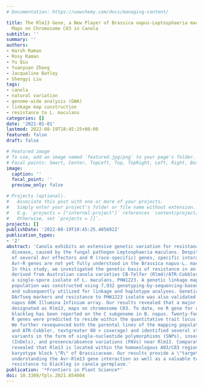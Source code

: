 ```yaml
---
# Documentation: https://wowchemy.com/docs/managing-content/

title: The Rlm13 Gene, a New Player of Brassica napus-Leptosphaeria maculans Interaction
  Maps on Chromosome C03 in Canola
subtitle: ''
summary: ''
authors:
- Harsh Raman
- Rosy Raman
- Yu Qiu
- Yuanyuan Zhang
- Jacqueline Batley
- Shengyi Liu
tags:
- canola
- natural variation
- genome-wide analysis (GWA)
- linkage map construction
- resistance to L. maculans
categories: []
date: '2021-01-01'
lastmod: 2022-08-19T18:45:25+08:00
featured: false
draft: false

# Featured image
# To use, add an image named `featured.jpg/png` to your page's folder.
# Focal points: Smart, Center, TopLeft, Top, TopRight, Left, Right, BottomLeft, Bottom, BottomRight.
image:
  caption: ''
  focal_point: ''
  preview_only: false

# Projects (optional).
#   Associate this post with one or more of your projects.
#   Simply enter your project's folder or file name without extension.
#   E.g. `projects = ["internal-project"]` references `content/project/deep-learning/index.md`.
#   Otherwise, set `projects = []`.
projects: []
publishDate: '2022-08-19T10:45:25.405692Z'
publication_types:
- '2'
abstract: 'Canola exhibits an extensive genetic variation for resistance to blackleg
  disease, caused by the fungal pathogen Leptosphaeria maculans. Despite the identification
  of several Avr effectors and R (race-specific) genes, specific interactions between
  Avr-R genes are not yet fully understood in the Brassica napus-L. maculans pathosystem.
  In this study, we investigated the genetic basis of resistance in an F2 : 3 population
  derived from Australian canola varieties CB-Telfer (Rlm4)/ATR-Cobbler (Rlm4) using
  a single-spore isolate of L. maculans, PHW1223. A genetic linkage map of the CB-Telfer/ATR-Cobbler
  population was constructed using 7,932 genotyping-by-sequencing-based DArTseq markers
  and subsequently utilized for linkage and haplotype analyses. Genetic linkage between
  DArTseq markers and resistance to PHW1223 isolate was also validated using the B.
  napus 60K Illumina Infinium array. Our results revealed that a major locus for resistance,
  designated as Rlm13, maps on chromosome C03. To date, no R gene for resistance to
  blackleg has been reported on the C subgenome in B. napus. Twenty-four candidate
  R genes were predicted to reside within the quantitative trait locus (QTL) region.
  We further resequenced both the parental lines of the mapping population (CB-Telfer
  and ATR-Cobbler, textgreater 80 × coverage) and identified several structural sequence
  variants in the form of single-nucleotide polymorphisms (SNPs), insertions/deletions
  (InDels), and presence/absence variations (PAVs) near Rlm13. Comparative mapping
  revealed that Rlm13 is located within the homoeologous A03/C03 region in ancestral
  karyotype block \"R\" of Brassicaceae. Our results provide a \"target\" for further
  understanding the Avr-Rlm13 gene interaction as well as a valuable tool for increasing
  resistance to blackleg in canola germplasm.'
publication: '*Frontiers in Plant Science*'
doi: 10.3389/fpls.2021.654604
---
```

